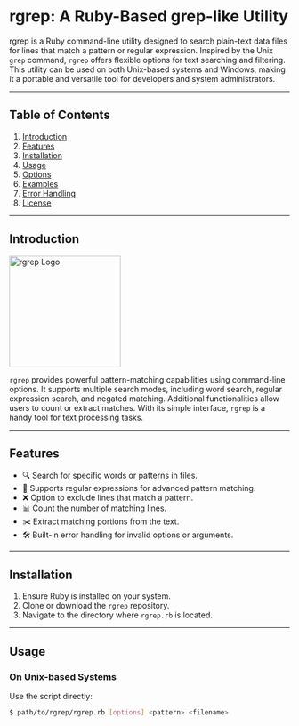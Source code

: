 # rgrep: A Ruby-Based grep-like Utility

rgrep is a Ruby command-line utility designed to search plain-text data files for lines that match a pattern or regular expression. Inspired by the Unix `grep` command, `rgrep` offers flexible options for text searching and filtering. This utility can be used on both Unix-based systems and Windows, making it a portable and versatile tool for developers and system administrators.

---

## Table of Contents
1. [Introduction](#introduction)
2. [Features](#features)
3. [Installation](#installation)
4. [Usage](#usage)
5. [Options](#options)
6. [Examples](#examples)
7. [Error Handling](#error-handling)
8. [License](#license)

---

## Introduction

<img src="assets/rgrep-logo.png" alt="rgrep Logo" width="200" />

`rgrep` provides powerful pattern-matching capabilities using command-line options. It supports multiple search modes, including word search, regular expression search, and negated matching. Additional functionalities allow users to count or extract matches. With its simple interface, `rgrep` is a handy tool for text processing tasks.

---

## Features

- 🔍 Search for specific words or patterns in files.
- 📜 Supports regular expressions for advanced pattern matching.
- ❌ Option to exclude lines that match a pattern.
- 📊 Count the number of matching lines.
- ✂️ Extract matching portions from the text.
- 🛠️ Built-in error handling for invalid options or arguments.

---

## Installation

1. Ensure Ruby is installed on your system.
2. Clone or download the `rgrep` repository.
3. Navigate to the directory where `rgrep.rb` is located.

---

## Usage

### On Unix-based Systems
Use the script directly:
```bash
$ path/to/rgrep/rgrep.rb [options] <pattern> <filename>
